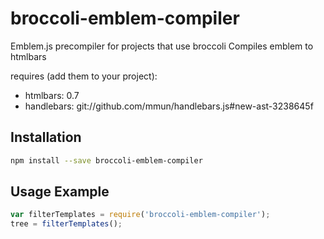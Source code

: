 # broccoli-emblem-compiler

Emblem.js precompiler for projects that use broccoli
Compiles emblem to htmlbars

requires (add them to your project):
- htmlbars: 0.7
- handlebars: git://github.com/mmun/handlebars.js#new-ast-3238645f

## Installation

```bash
npm install --save broccoli-emblem-compiler
```

## Usage Example

```js
var filterTemplates = require('broccoli-emblem-compiler');
tree = filterTemplates();
```
